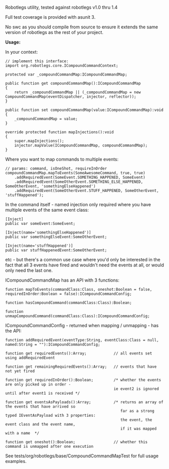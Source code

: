Robotlegs utility, tested against robotlegs v1.0 thru 1.4

Full test coverage is provided with asunit 3.

No swc as you should compile from source to ensure it extends the same version of robotlegs as the rest of your project.

**Usage:**

In your context:
	
	// implement this interface:
	import org.robotlegs.core.ICompoundCommandContext;
	
	protected var _compoundCommandMap:ICompoundCommandMap;
	
	public function get compoundCommandMap():ICompoundCommandMap
    {
        return _compoundCommandMap || (_compoundCommandMap = new CompoundCommandMap(eventDispatcher, injector, reflector));
    }

    public function set compoundCommandMap(value:ICompoundCommandMap):void
    {
        _compoundCommandMap = value;
    }
	
	override protected function mapInjections():void
    {
        super.mapInjections();
        injector.mapValue(ICompoundCommandMap, compoundCommandMap);
    }
       

Where you want to map commands to multiple events:

	// params: command, isOneShot, requireInOrder
	compoundCommandMap.mapToEvents(SomeAwesomeCommand, true, true)
    	.addRequiredEvent(SomeEvent.SOMETHING_HAPPENED, SomeEvent)
    	.addRequiredEvent(SomeOtherEvent.SOMETHING_ELSE_HAPPENED, SomeOtherEvent, 'somethingElseHappened')
    	.addRequiredEvent(SomeOtherEvent.STUFF_HAPPENED, SomeOtherEvent, 'stuffHappened');
  

In the command itself - named injection only required where you have multiple events of the same event class:

	[Inject]
	public var someEvent:SomeEvent;

	[Inject(name='somethingElseHappened')]
	public var somethingElseEvent:SomeOtherEvent;

	[Inject(name='stuffHappened')]
	public var stuffHappenedEvent:SomeOtherEvent;

etc - but there's a common use case where you'd only be interested in the fact that all 3 events have fired and wouldn't need the events at all, or would only need the last one. 


ICompoundCommandMap has an API with 3 functions:

	function mapToEvents(commandClass:Class, oneshot:Boolean = false, requiredInOrder:Boolean = false):ICompoundCommandConfig;
	 
	function hasCompoundCommand(commandClass:Class):Boolean;
	
	function unmapCompoundCommand(commandClass:Class):ICompoundCommandConfig;
	
	
ICompoundCommandConfig - returned when mapping / unmapping - has the API:

	function addRequiredEvent(eventType:String, eventClass:Class = null, named:String = ""):ICompoundCommandConfig;
	
	function get requiredEvents():Array; 			// all events set using addRequiredEvent
		
	function get remainingRequiredEvents():Array; 	// events that have not yet fired
	
	function get requiredInOrder():Boolean; 		/* whether the events are only picked up in order - 
											   		ie event2 is ignored until after event1 is received */ 
	
    function get eventsAsPayloads():Array; 			/* returns an array of the events that have arrived so
 													   far as a strong typed IEventAsPayload with 3 properties:
											   		   the event, the event class and the event name,
													   if it was mapped with a name  */
	
	function get oneshot():Boolean;					// whether this command is unmapped after one execution	
	

See tests/org/robotlegs/base/CompoundCommandMapTest for full usage examples.
                      
